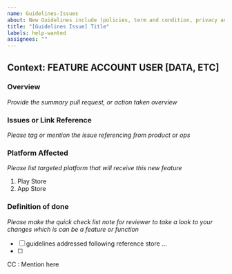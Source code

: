 ```yaml
---
name: Guidelines-Issues
about: New Guidelines include (policies, term and condition, privacy and policy data sharing platform[`Play Store`, App Store])
title: "[Guidelines Issue] Title"
labels: help-wanted
assignees: ""
---
```


## Context: FEATURE ACCOUNT USER [DATA, ETC]

### Overview

_Provide the summary pull request, or action taken overview_

### Issues or Link Reference

_Please tag or mention the issue referencing from product or ops_

### Platform Affected

_Please list targeted platform that will receive this new feature_

1. Play Store
2. App Store

### Definition of done

_Please make the quick check list note for reviewer to take a look to your changes which is can be a feature or function_

- [ ] guidelines addressed following reference store ...
- [ ]

CC : Mention here
